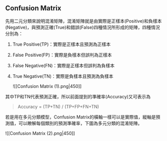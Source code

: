 ## Confusion Matrix
先用二元分類來說明混淆矩陣，混淆矩陣就是由實際是正樣本(Positive)和負樣本(Negative)，與預測正確(True)和錯誤(False)四種情況所形成的矩陣，四種情況分別為：

1. True Positive(TP)：實際是正樣本且預測為正樣本  
2. False Positive(FP)：實際是負樣本但誤判為正樣本  
3. False Negative(FN)：實際是正樣本但誤判為負樣本  
4. True Negative(TN)：實際是負樣本且預測為負樣本

	 ![[Confusion Matrix (1).png|450]]
	 
其中TP和TN代表預測正確，所以前面提到的準確率(Accuracy)又可表示為

> Accuracy = (TP+TN) / (TP+FP+FN+TN)

若是用在多元分類模型，Confusion Matrix的橫軸一樣可以是實際值，縱軸是預測值，可以瞭解每個類別的預測準確率，下圖為多元分類的混淆矩陣。

![[Confusion Matrix (2).png|450]]